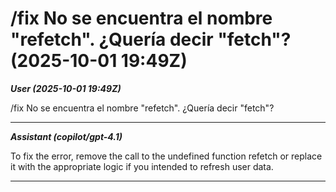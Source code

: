 <!-- Generated by SpecStory -->

<!-- vscode Session fef79036-b3b4-4f27-995e-766f04341074 (2025-10-01 19:49Z) -->

# /fix No se encuentra el nombre "refetch". ¿Quería decir "fetch"? (2025-10-01 19:49Z)

_**User (2025-10-01 19:49Z)**_

/fix No se encuentra el nombre "refetch". ¿Quería decir "fetch"?

---

_**Assistant (copilot/gpt-4.1)**_

To fix the error, remove the call to the undefined function refetch or replace it with the appropriate logic if you intended to refresh user data.



---

